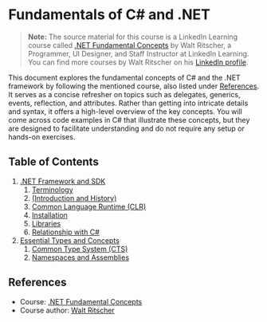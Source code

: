 # Fundamentals of C# and .NET

> **Note:** The source material for this course is a LinkedIn Learning course called [.NET Fundamental Concepts](https://www.linkedin.com/learning/dot-net-fundamental-concepts) by Walt Ritscher, a Programmer, UI Designer, and Staff Instructor at LinkedIn Learning. You can find more courses by Walt Ritscher on his [LinkedIn profile](https://www.linkedin.com/learning/instructors/walt-ritscher).

This document explores the fundamental concepts of C# and the .NET framework by following the mentioned course, also listed under [References](#references). It serves as a concise refresher on topics such as delegates, generics, events, reflection, and attributes. Rather than getting into intricate details and syntax, it offers a high-level overview of the key concepts. You will come across code examples in C# that illustrate these concepts, but they are designed to facilitate understanding and do not require any setup or hands-on exercises.

## Table of Contents

1. [.NET Framework and SDK](https://github.com/VladoSkoko/dotnet-fundamentals/tree/main/1.%20.NET%20Framework%20and%20SDK)
    1. [Terminology](https://github.com/VladoSkoko/dotnet-fundamentals/blob/main/1.%20.NET%20Framework%20and%20SDK/01.%20Terminology.md)
    2. [(Introduction and History)](https://github.com/VladoSkoko/dotnet-fundamentals/blob/main/1.%20.NET%20Framework%20and%20SDK/02.%20Introduction%20and%20History.md)
    3. [Common Language Runtime (CLR)](https://github.com/VladoSkoko/dotnet-fundamentals/blob/main/1.%20.NET%20Framework%20and%20SDK/03.%20Common%20Language%20Runtime%20(CLR).md)
    4. [Installation](https://github.com/VladoSkoko/dotnet-fundamentals/blob/main/1.%20.NET%20Framework%20and%20SDK/04.%20Installation.md)
    5. [Libraries](https://github.com/VladoSkoko/dotnet-fundamentals/blob/main/1.%20.NET%20Framework%20and%20SDK/05.%20Libraries.md)
    6. [Relationship with C#](https://github.com/VladoSkoko/dotnet-fundamentals/blob/main/1.%20.NET%20Framework%20and%20SDK/06.%20Relationship%20with%20C%23.md)
2. [Essential Types and Concepts](https://github.com/VladoSkoko/dotnet-fundamentals/tree/main/2.%20Essential%20Types%20and%20Concepts)
    1. [Common Type System (CTS)](https://github.com/VladoSkoko/dotnet-fundamentals/blob/main/2.%20Essential%20Types%20and%20Concepts/01.%20Common%20Type%20System%20(CTS).md)
    2. [Namespaces and Assemblies](https://github.com/VladoSkoko/dotnet-fundamentals/blob/main/2.%20Essential%20Types%20and%20Concepts/02.%20Namespaces%20and%20Assemblies.md)

## References <a name="references"></a>

- Course: [.NET Fundamental Concepts](https://www.linkedin.com/learning/dot-net-fundamental-concepts)
- Course author: [Walt Ritscher](https://www.linkedin.com/learning/instructors/walt-ritscher)
